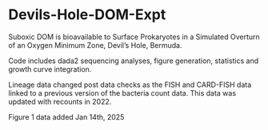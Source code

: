 # Devils-Hole-DOM-Expt
Suboxic DOM is bioavailable to Surface Prokaryotes in a Simulated Overturn of an Oxygen Minimum Zone, Devil’s Hole, Bermuda.

Code includes dada2 sequencing analyses, figure generation, statistics and growth curve integration.

Lineage data changed post data checks as the FISH and CARD-FISH data linked to a previous version of the bacteria count data. This data was updated with recounts in 2022.

Figure 1 data added Jan 14th, 2025
